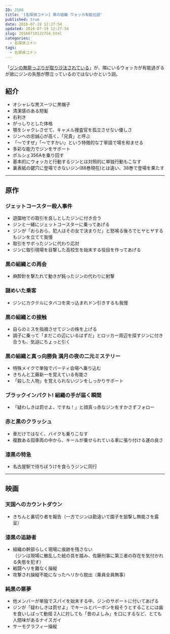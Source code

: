 ```yaml
---
ID: 2508
title: '[名探偵コナン] 黒の組織 ウォッカ有能伝説'
published: true
date: 2016-07-19 12:27:54
updated: 2016-07-19 12:27:54
slug: 20160719122754.html
categories:
  - 名探偵コナン
tags:
  - 名探偵コナン
---
```

「[ジンの無能っぷりが取り沙汰されている](https://b.0218.jp/20160229233556.html)」が、隣にいるウォッカが有能過ぎるが故にジンの失態が際立っているのではないかという説。

<!--more-->

## 紹介

* オシャレな黒スーツに黒帽子
* 清潔感のある短髪
* 右利き
* がっしりとした体格
* 顎をシャクレさせて、キャメル捜査官を孤立させない優しさ
* ジンへの忠誠心が高く、「兄貴」と呼ぶ
* 「〜ですぜ」「〜ですかい」という特徴的な丁寧語で場を和ませる
* 多彩な能力でジンをサポート
* ポルシェ356Aを乗り回す
* 基本的にウォッカと行動するジンとは対照的に単独行動もこなす
* 裏表紙の鍵穴に登場できないジン(88巻現在)とは違い、38巻で登場を果たす

---

## 原作

### ジェットコースター殺人事件

* 遊園地での取引を良しとしたジンに付き合う
* ジンと一緒にジェットコースターに乗ってあげる
* ジンが「おらおら、犯人はその女で決まりだ」と怒鳴る後ろでヒヤヒヤするもジンを立てて我慢
* 取引をサボったジンに代わり応対
* ジンに取引現場を目撃した高校生を始末する役目を作ってあげる

### 黒の組織との再会

* 麻酔針を撃たれて動きが鈍ったジンの代わりに射撃

### 謎めいた乗客

* ジンにカクテルにタバコを突っ込まれドン引きするも我慢

### 黒の組織との接触

* 自らのミスを指摘させてジンの株を上げる
* 調子に乗って「まだこの辺にいるはずだ」とロッカー周辺を探すジンに付き合うも、気迫にちょっと引く

### 黒の組織と真っ向勝負 満月の夜の二元ミステリー

* 特殊メイクで単独でパーティ会場へ乗り込む
* きちんと工藤新一を覚えている有能さ
* 「殺した人物」を覚えられないジンをしっかりサポート

### ブラックインパクト! 組織の手が届く瞬間

* 「疑わしきは罰せよ、ですね！」と顔真っ赤なジンをすかさずフォロー

### 赤と黒のクラッシュ

* 車だけではなく、バイクも乗りこなす
* 複数ある囮車両の中から、キールが乗せられている車に張り付ける運の良さ

### 漆黒の特急

* 名古屋駅で待ちぼうけを食らうジンに同行

---

## 映画
### 天国へのカウントダウン

* きちんと裏切り者を報告（一方でジンは勘違いで園子を狙撃し無能さを露呈）

### 漆黒の追跡者

* 組織の幹部らしく現場に痕跡を残さない  
（ジンは現場に散乱した絵の具を踏み、佐藤刑事に第三者の存在を気付かれる失態を犯す）
* 戦闘ヘリを難なく操縦
* 攻撃され操縦不能になったヘリから脱出（乗員全員無事）

### 純黒の悪夢

* 他メンバーが単独でスパイを始末する中、ジンのサポートに付いてあげる
* ジンが「疑わしきは罰せよ」でキールとバーボンを殺そうとすることには歯を食いしばって動揺
2人に対しても「昔のよしみ」を口にするなど、とても人間味があるナイスガイ
* サーモグラフィー操縦
